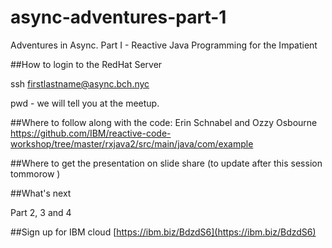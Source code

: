 # async-adventures-part-1
Adventures in Async. Part I - Reactive Java Programming for the Impatient


##How to login to the RedHat Server

ssh firstlastname@async.bch.nyc

pwd - we will tell you at the meetup.

##Where to follow along with the code:
Erin Schnabel and Ozzy Osbourne 
https://github.com/IBM/reactive-code-workshop/tree/master/rxjava2/src/main/java/com/example

##Where to get the presentation on slide share (to update after this session tommorow )

##What's next

Part 2, 3 and 4


##Sign up for IBM cloud
[https://ibm.biz/BdzdS6](https://ibm.biz/BdzdS6)
